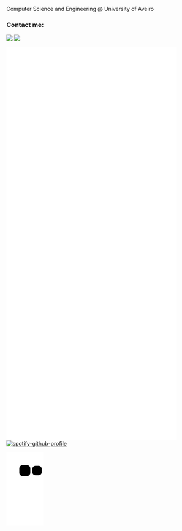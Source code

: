 Computer Science and Engineering @ University of Aveiro

### Contact me:

<a href="https://www.linkedin.com/in/dxogo/"><img src="https://img.shields.io/badge/Diogo%20Cruz-%230077B5.svg?&style=for-the-badge&logo=linkedin&logoColor=white" ></a>
<a href="https://www.behance.net/dxogo/"><img src="https://img.shields.io/badge/Diogo%20Cruz-%230077B5.svg?&style=for-the-badge&logo=behance&logoColor=white" ></a>

<p>
  <img align="left" src="/github-metrics.svg" />&nbsp;&nbsp;&nbsp;&nbsp;&nbsp;&nbsp;&nbsp;&nbsp;&nbsp;&nbsp;&nbsp;&nbsp;&nbsp;&nbsp;&nbsp;&nbsp;&nbsp;
</p>

[![spotify-github-profile](https://spotify-github-profile.vercel.app/api/view?uid=dxogo&cover_image=true&theme=default)](https://spotify-github-profile.vercel.app/api/view?uid=dxogo&redirect=true)

![Snake gif](https://github.com/DXOGO/dxogo/blob/output/github-contribution-grid-snake.svg)
